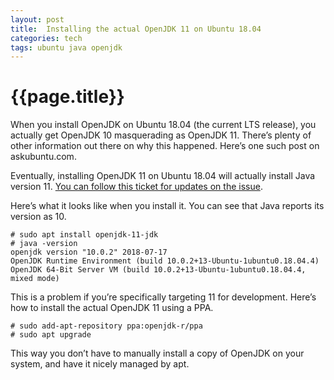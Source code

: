 ```yaml
---
layout: post
title:  Installing the actual OpenJDK 11 on Ubuntu 18.04
categories: tech
tags: ubuntu java openjdk
---
```


# {{page.title}}

When you install OpenJDK on Ubuntu 18.04 (the current LTS release), you actually get OpenJDK 10 masquerading as OpenJDK 11.
There’s plenty of other information out there on why this happened.
Here’s one such post on askubuntu.com.

Eventually, installing OpenJDK 11 on Ubuntu 18.04 will actually install Java version 11.
[You can follow this ticket for updates on the issue](https://bugs.launchpad.net/ubuntu/+source/openjdk-lts/+bug/1796027).

Here’s what it looks like when you install it.
You can see that Java reports its version as 10.

```
# sudo apt install openjdk-11-jdk
# java -version
openjdk version "10.0.2" 2018-07-17
OpenJDK Runtime Environment (build 10.0.2+13-Ubuntu-1ubuntu0.18.04.4)
OpenJDK 64-Bit Server VM (build 10.0.2+13-Ubuntu-1ubuntu0.18.04.4, mixed mode)
```

This is a problem if you’re specifically targeting 11 for development.
Here’s how to install the actual OpenJDK 11 using a PPA.

```
# sudo add-apt-repository ppa:openjdk-r/ppa
# sudo apt upgrade
```

This way you don’t have to manually install a copy of OpenJDK on your system, and have it nicely managed by apt.
